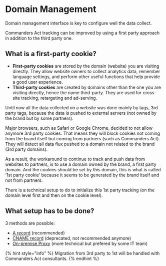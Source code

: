 # Domain Management

Domain management interface is key to configure well the data collect.

Commanders Act tracking can be improved by using a first party approach in addition to the third party one.

## What is a first-party cookie?

* **First-party cookies** are stored by the domain (website) you are visiting directly. They allow website owners to collect analytics data, remember language settings, and perform other useful functions that help provide a good user experience.
* **Third-party cookies** are created by domains other than the one you are visiting directly, hence the name third-party. They are used for cross-site tracking, retargeting and ad-serving.

Until now all the data collected on a website was done mainly by tags, 3rd party tags, because the data is pushed to external servers (not owned by the brand but by some partners).

Major browsers, such as Safari or Google Chrome, decided to not allow anymore 3rd party cookies. That means they will block cookies not coming from the brand itself but coming from partners (such as Commanders Act). They will detect all data flux pushed to a domain not related to the brand (3rd party domains).

As a result, the workaround to continue to track and push data from websites to partners, is to use a domain owned by the brand, a first party domain. And the cookies should be set by this domain, this is what is called ‘1st party cookie’ because it seems to be generated by the brand itself and not from partners.

There is a technical setup to do to initialize this 1st party tracking (on the domain level first and then on the cookie level).

## What setup has to be done?

3 methods are possible:

* [A record](a-record.md) (recommended)
* [CNAME record](cname-record.md) (deprecated, not recommended anymore)
* [On-premise Proxy](https://hub.docker.com/r/commandersact/ca-trk-proxy) (more technical but prefered by some IT team)

{% hint style="info" %}
Migration from 3rd party to 1st will be handled with Commanders Act consultants.
{% endhint %}

